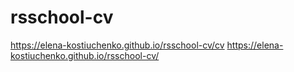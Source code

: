 # rsschool-cv
https://elena-kostiuchenko.github.io/rsschool-cv/cv
https://elena-kostiuchenko.github.io/rsschool-cv/